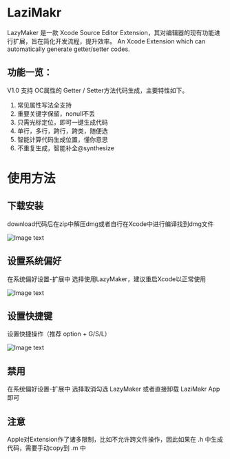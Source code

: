 # LaziMakr
LazyMaker 是一款 Xcode Source Editor Extension，其对编辑器的现有功能进行扩展，旨在简化开发流程，提升效率。
An Xcode Extension which can automatically generate getter/setter codes.

## 功能一览：
V1.0 支持 OC属性的 Getter / Setter方法代码生成，主要特性如下。

1. 常见属性写法全支持
2. 重要关键字保留，nonull不丢
3. 只需光标定位，即可一键生成代码
4. 单行，多行，跨行，跨类，随便选
5. 智能计算代码生成位置，懂你意思
6. 不重复生成，智能补全@synthesize

# 使用方法
## 下载安装
download代码后在zip中解压dmg或者自行在Xcode中进行编译找到dmg文件 

![Image text](https://github.com/junqhao/ImgSaver/blob/main/LaziMakr/lzmk_1.jpeg)

## 设置系统偏好 
在系统偏好设置-扩展中 选择使用LazyMaker，建议重启Xcode以正常使用

![Image text](https://github.com/junqhao/ImgSaver/blob/main/LaziMakr/lzmk_2.jpeg)

## 设置快捷键 
设置快捷操作（推荐 option + G/S/L）

![Image text](https://github.com/junqhao/ImgSaver/blob/main/LaziMakr/lzmk_3.jpeg)

## 禁用
在系统偏好设置-扩展中 选择取消勾选 LazyMaker 或者直接卸载 LaziMakr App 即可

## 注意
Apple对Extension作了诸多限制，比如不允许跨文件操作，因此如果在 .h 中生成代码，需要手动copy到 .m 中
